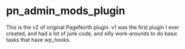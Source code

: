 # pn_admin_mods_plugin

This is the v2 of original PageNorth plugin. v1 was the first plugin I ever created, and had a lot of junk code, and silly work-arounds to do basic tasks that have wp_hooks.
